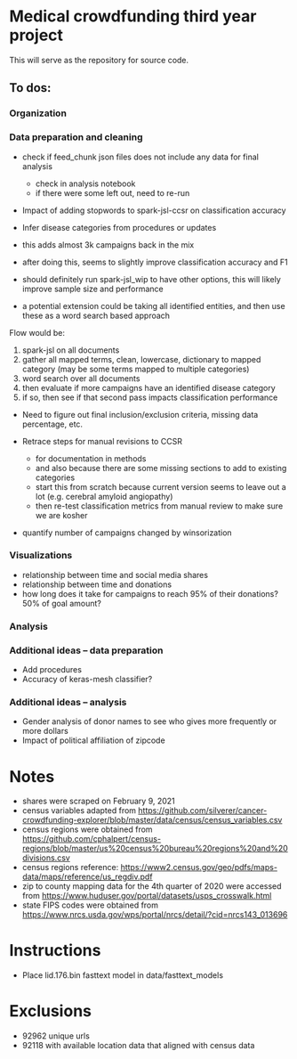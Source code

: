 # Medical crowdfunding third year project

This will serve as the repository for source code.

## To dos:

### Organization

### Data preparation and cleaning

- check if feed_chunk json files does not include any data for final analysis
  - check in analysis notebook
  - if there were some left out, need to re-run 

-	Impact of adding stopwords to spark-jsl-ccsr on classification accuracy

-	Infer disease categories from procedures or updates
  -	this adds almost 3k campaigns back in the mix 
  - after doing this, seems to slightly improve classification accuracy and F1
  - should definitely run spark-jsl_wip to have other options, this will likely improve sample size and performance
  - a potential extension could be taking all identified entities, and then use these as a word search based approach

Flow would be:
1. spark-jsl on all documents
2. gather all mapped terms, clean, lowercase, dictionary to mapped category (may be some terms mapped to multiple categories)
3. word search over all documents
4. then evaluate if more campaigns have an identified disease category
5. if so, then see if that second pass impacts classification performance

- Need to figure out final inclusion/exclusion criteria, missing data percentage, etc.

- Retrace steps for manual revisions to CCSR
  - for documentation in methods
  - and also because there are some missing sections to add to existing categories
  - start this from scratch because current version seems to leave out a lot (e.g. cerebral amyloid angiopathy)
  - then re-test classification metrics from manual review to make sure we are kosher

  
- quantify number of campaigns changed by winsorization 


### Visualizations
- relationship between time and social media shares
- relationship between time and donations
- how long does it take for campaigns to reach 95% of their donations? 50% of goal amount?

### Analysis

### Additional ideas – data preparation
-	Add procedures
- Accuracy of keras-mesh classifier?

### Additional ideas – analysis
-	Gender analysis of donor names to see who gives more frequently or more dollars
-	Impact of political affiliation of zipcode


# Notes
- shares were scraped on February 9, 2021
- census variables adapted from https://github.com/silverer/cancer-crowdfunding-explorer/blob/master/data/census/census_variables.csv
- census regions were obtained from https://github.com/cphalpert/census-regions/blob/master/us%20census%20bureau%20regions%20and%20divisions.csv
- census regions reference: https://www2.census.gov/geo/pdfs/maps-data/maps/reference/us_regdiv.pdf
- zip to county mapping data for the 4th quarter of 2020 were accessed from https://www.huduser.gov/portal/datasets/usps_crosswalk.html
- state FIPS codes were obtained from https://www.nrcs.usda.gov/wps/portal/nrcs/detail/?cid=nrcs143_013696


# Instructions
- Place lid.176.bin fasttext model in data/fasttext_models

# Exclusions
- 92962 unique urls
- 92118 with available location data that aligned with census data
